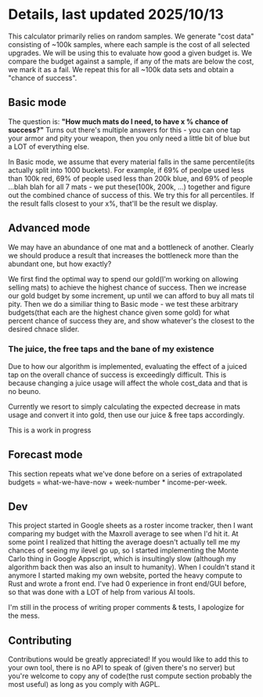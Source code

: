 # Details, last updated 2025/10/13

This calculator primarily relies on random samples. We generate "cost data" consisting of ~100k samples, where each sample is the cost of all selected upgrades. We will be using this to evaluate how good a given budget is. We compare the budget against a sample, if any of the mats are below the cost, we mark it as a fail. We repeat this for all ~100k data sets and obtain a "chance of success".

## Basic mode

The question is: **"How much mats do I need, to have x % chance of success?"** Turns out there's multiple answers for this - you can one tap your armor and pity your weapon, then you only need a little bit of blue but a LOT of everything else.

In Basic mode, we assume that every material falls in the same percentile(its actually split into 1000 buckets). For example, if 69% of peolpe used less than 100k red, 69% of people used less than 200k blue, and 69% of people ...blah blah for all 7 mats - we put these(100k, 200k, ...) together and figure out the combined chance of success of this. We try this for all percentiles. If the result falls closest to your x%, that'll be the result we display.

## Advanced mode

We may have an abundance of one mat and a bottleneck of another. Clearly we should produce a result that increases the bottleneck more than the abundant one, but how exactly?

We first find the optimal way to spend our gold(I'm working on allowing selling mats) to achieve the highest chance of success. Then we increase our gold budget by some increment, up until we can afford to buy all mats til pity. Then we do a similiar thing to Basic mode - we test these arbitrary budgets(that each are the highest chance given some gold) for what percent chance of success they are, and show whatever's the closest to the desired chnace slider.

### The juice, the free taps and the bane of my existence

Due to how our algorithm is implemented, evaluating the effect of a juiced tap on the overall chance of success is exceedingly difficult. This is because changing a juice usage will affect the whole cost_data and that is no beuno.

Currently we resort to simply calculating the expected decrease in mats usage and convert it into gold, then use our juice & free taps accordingly.

This is a work in progress

## Forecast mode

This section repeats what we've done before on a series of extrapolated budgets = what-we-have-now + week-number * income-per-week.

## Dev

This project started in Google sheets as a roster income tracker, then I want comparing my budget with the Maxroll average to see when I'd hit it. At some point I realized that hitting the average doesn't actually tell me my chances of seeing my ilevel go up, so I started implementing the Monte Carlo thing in Google Appscript, which is insultingly slow (although my algorithm back then was also an insult to humanity). When I couldn't stand it anymore I started making my own website, ported the heavy compute to Rust and wrote a front end. I've had 0 experience in front end/GUI before, so that was done with a LOT of help from various AI tools.

I'm still in the process of writing proper comments & tests, I apologize for the mess.

## Contributing

Contributions would be greatly appreciated! If you would like to add this to your own tool, there is no API to speak of (given there's no server) but you're welcome to copy any of code(the rust compute section probably the most useful) as long as you comply with AGPL.
